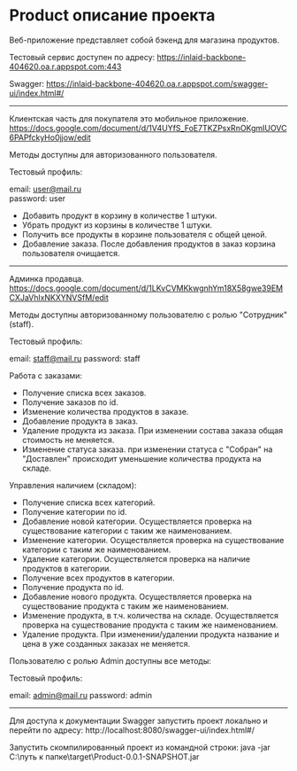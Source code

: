 # Product описание проекта

Веб-приложение представляет собой бэкенд для магазина продуктов.

Тестовый сервис доступен по адресу: https://inlaid-backbone-404620.oa.r.appspot.com:443

Swagger: https://inlaid-backbone-404620.oa.r.appspot.com/swagger-ui/index.html#/

-----------------------------------------------------------------------------------------------------------------------------
Клиентская часть для покупателя это мобильное приложение.
https://docs.google.com/document/d/1V4UYfS_FoE7TKZPsxRnOKgmIUOVC6PAPfckyHo0jjow/edit

Методы доступны для авторизованного пользователя.

Тестовый профиль:

  email: user@mail.ru   
  password: user
  
- Добавить продукт в корзину в количестве 1 штуки.
- Убрать продукт из корзины в количестве 1 штуки.
- Получить все продукты в корзине пользователя с общей ценой.
- Добавление заказа. После добавления продуктов в заказ корзина пользователя очищается.
-----------------------------------------------------------------------------------------------------------------------------
Админка продавца.
https://docs.google.com/document/d/1LKvCVMKkwgnhYm18X58gwe39EMCXJaVhlxNKXYNVSfM/edit

Методы доступны авторизованному пользователю с ролью "Сотрудник"(staff).

Тестовый профиль:

  email: staff@mail.ru 
  password: staff


Работа с заказами:
- Получение списка всех заказов.
- Получение заказов по id.
- Изменение количества продуктов в заказе.
- Добавление продукта в заказ.
- Удаление продукта из заказа.
  При изменении состава заказа общая стоимость не меняется.
- Изменение статуса заказа. при изменении статуса с "Собран" на "Доставлен" происходит уменьшение количества продукта на складе.

Управления наличием (складом):

- Получение списка всех категорий.
- Получение категории по id.
- Добавление новой категории. Осуществляется проверка на существование категории с таким же наименованием.
- Изменение категории. Осуществляется проверка на существование категории с таким же наименованием.
- Удаление категории. Осуществляется проверка на наличие продуктов в категории.
- Получение всех продуктов в категории.
- Получение продукта по id.
- Добавление нового продукта. Осуществляется проверка на существование продукта с таким же наименованием.
- Изменение продукта, в т.ч. количества на складе. Осуществляется проверка на существование продукта с таким же наименованием.
- Удаление продукта.
При изменении/удалении продукта название и цена в уже созданных заказах не меняется.


Пользователю с ролью Admin доступны все методы:

Тестовый профиль:

email: admin@mail.ru
password: admin

-----------------------------------------------------------------------------------------------------------------------------
Для доступа к документации Swagger запустить проект локально и перейти по адресу: http://localhost:8080/swagger-ui/index.html#/ 

Запустить скомпилированный проект из командной строки: java -jar C:\путь к папке\target\Product-0.0.1-SNAPSHOT.jar
